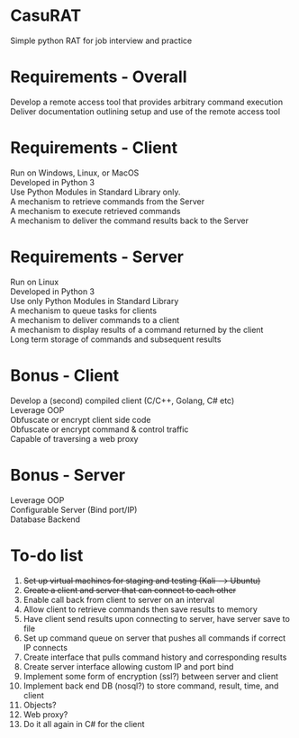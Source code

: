 # CasuRAT  
Simple python RAT for job interview and practice  
  
# Requirements - Overall  
Develop a remote access tool that provides arbitrary command execution  
Deliver documentation outlining setup and use of the remote access tool  
  
# Requirements - Client  
Run on Windows, Linux, or MacOS  
Developed in Python 3  
Use Python Modules in Standard Library only.  
A mechanism to retrieve commands from the Server  
A mechanism to execute retrieved commands  
A mechanism to deliver the command results back to the Server  
  
# Requirements - Server  
Run on Linux  
Developed in Python 3  
Use only Python Modules in Standard Library  
A mechanism to queue tasks for clients  
A mechanism to deliver commands to a client  
A mechanism to display results of a command returned by the client  
Long term storage of commands and subsequent results  
  
# Bonus - Client  
Develop a (second) compiled client (C/C++, Golang, C# etc)  
Leverage OOP  
Obfuscate or encrypt client side code  
Obfuscate or encrypt command & control traffic  
Capable of traversing a web proxy  
  
# Bonus - Server  
Leverage OOP  
Configurable Server (Bind port/IP)  
Database Backend  
  
# To-do list  
01. ~~Set up virtual machines for staging and testing (Kali --> Ubuntu)~~  
02. ~~Create a client and server that can connect to each other~~  
03. Enable call back from client to server on an interval  
04. Allow client to retrieve commands then save results to memory  
05. Have client send results upon connecting to server, have server save to file  
06. Set up command queue on server that pushes all commands if correct IP connects  
07. Create interface that pulls command history and corresponding results  
08. Create server interface allowing custom IP and port bind  
09. Implement some form of encryption (ssl?) between server and client  
10. Implement back end DB (nosql?) to store command, result, time, and client  
11. Objects?  
12. Web proxy?  
13. Do it all again in C# for the client
